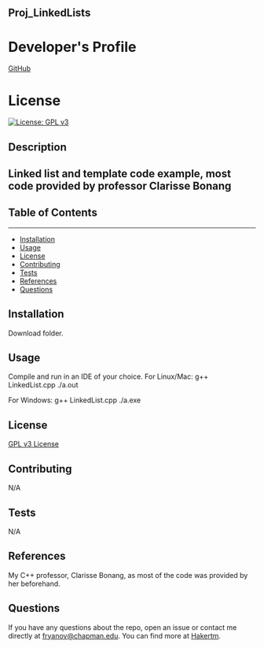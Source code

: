 
## Proj_LinkedLists

# Developer's Profile
[GitHub](https://github.com/Hakertm)
# License 
[![License: GPL v3](https://img.shields.io/badge/License-GPLv3-blue.svg)](https://www.gnu.org/licenses/gpl-3.0)

## Description 
Linked list and template code example, most code provided by professor Clarisse Bonang
------------------
## Table of Contents
-------------------
* [Installation](#installation)
* [Usage](#usage)
* [License](#license)
* [Contributing](#contributing)
* [Tests](#tests)
* [References](#refrences)
* [Questions](#questions)

## Installation 
Download folder.


## Usage 
Compile and run in an IDE of your choice.
For Linux/Mac:
g++ LinkedList.cpp ./a.out

For Windows:
g++ LinkedList.cpp
./a.exe

## License 
[GPL v3 License](https://www.gnu.org/licenses/gpl-3.0)


## Contributing 
N/A

## Tests
N/A

## References
My C++ professor, Clarisse Bonang, as most of the code was provided by her beforehand.

## Questions 
If you have any questions about the repo, open an issue or contact me directly
at fryanov@chapman.edu. You can find more at [Hakertm](https://github.com/Hakertm). 
        
